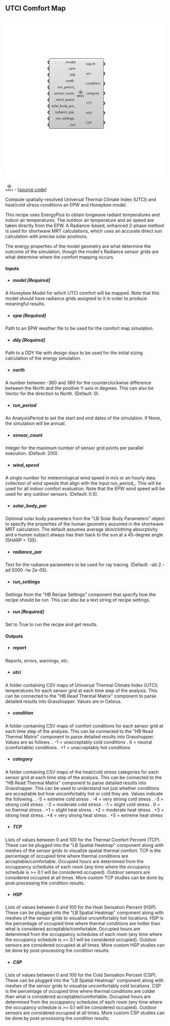 ## UTCI Comfort Map

![](../../images/components/UTCI_Comfort_Map.png)

![](../../images/icons/UTCI_Comfort_Map.png) - [[source code]](https://github.com/ladybug-tools/honeybee-grasshopper-energy/blob/master/honeybee_grasshopper_energy/src//HB%20UTCI%20Comfort%20Map.py)


Compute spatially-resolved Universal Thermal Climate Index (UTCI) and heat/cold stress conditions an EPW and Honeybee model. 

This recipe uses EnergyPlus to obtain longwave radiant temperatures and indoor air temperatures. The outdoor air temperature and air speed are taken directly from the EPW. A Radiance-based, enhanced 2-phase method is used for shortwave MRT calculations, which uses an accurate direct sun calculation with precise solar positions. 

The energy properties of the model geometry are what determine the outcome of the simulation, though the model's Radiance sensor grids are what determine where the comfort mapping occurs. 



#### Inputs
* ##### model [Required]
A Honeybee Model for which UTCI comfort will be mapped. Note that this model should have radiance grids assigned to it in order to produce meaningful results. 
* ##### epw [Required]
Path to an EPW weather file to be used for the comfort map simulation. 
* ##### ddy [Required]
Path to a DDY file with design days to be used for the initial sizing calculation of the energy simulation. 
* ##### north 
A number between -360 and 360 for the counterclockwise difference between the North and the positive Y-axis in degrees. This can also be Vector for the direction to North. (Default: 0). 
* ##### run_period 
An AnalysisPeriod to set the start and end dates of the simulation. If None, the simulation will be annual. 
* ##### sensor_count 
Integer for the maximum number of sensor grid points per parallel execution. (Default: 200). 
* ##### wind_speed 
A single number for meteorological wind speed in m/s or an hourly data collection of wind speeds that align with the input run_period_. This will be used for all indoor comfort evaluation. Note that the EPW wind speed will be used for any outdoor sensors. (Default: 0.5). 
* ##### solar_body_par 
Optional solar body parameters from the "LB Solar Body Parameters" object to specify the properties of the human geometry assumed in the shortwave MRT calculation. The default assumes average skin/clothing absorptivity and a human subject always has their back to the sun at a 45-degree angle (SHARP = 135). 
* ##### radiance_par 
Text for the radiance parameters to be used for ray tracing. (Default: -ab 2 -ad 5000 -lw 2e-05). 
* ##### run_settings 
Settings from the "HB Recipe Settings" component that specify how the recipe should be run. This can also be a text string of recipe settings. 
* ##### run [Required]
Set to True to run the recipe and get results. 

#### Outputs
* ##### report
Reports, errors, warnings, etc. 
* ##### utci
A folder containing CSV maps of Universal Thermal Climate Index (UTCI) temperatures for each sensor grid at each time step of the analysis. This can be connected to the "HB Read Thermal Matrix" component to parse detailed results into Grasshopper. Values are in Celsius. 
* ##### condition
A folder containing CSV maps of comfort conditions for each sensor grid at each time step of the analysis. This can be connected to the "HB Read Thermal Matrix" component to parse detailed results into Grasshopper. Values are as follows. 
.    -1 = unacceptably cold conditions .     0 = neutral (comfortable) conditions .    +1 = unacceptably hot conditions 
* ##### category
A folder containing CSV maps of the heat/cold stress categories for each sensor grid at each time step of the analysis. This can be connected to the "HB Read Thermal Matrix" component to parse detailed results into Grasshopper. This can be used to understand not just whether conditions are acceptable but how uncomfortably hot or cold they are. Values indicate the following. .    -5 = extreme cold stress .    -4 = very strong cold stress .    -3 = strong cold stress .    -2 = moderate cold stress .    -1 = slight cold stress .     0 = no thermal stress .    +1 = slight heat stress .    +2 = moderate heat stress .    +3 = strong heat stress .    +4 = very strong heat stress .    +5 = extreme heat stress 
* ##### TCP
Lists of values between 0 and 100 for the Thermal Comfort Percent (TCP). These can be plugged into the "LB Spatial Heatmap" component along with meshes of the sensor grids to visualize spatial thermal comfort. TCP is the percentage of occupied time where thermal conditions are acceptable/comfortable. Occupied hours are determined from the occuppancy schedules of each room (any time where the occupancy schedule is >= 0.1 will be considered occupied). Outdoor sensors are considered occupied at all times. More custom TCP studies can be done by post-processing the condition results. 
* ##### HSP
Lists of values between 0 and 100 for the Heat Sensation Percent (HSP). These can be plugged into the "LB Spatial Heatmap" component along with meshes of the sensor grids to visualize uncomfortably hot locations. HSP is the percentage of occupied time where thermal conditions are hotter than what is considered acceptable/comfortable. Occupied hours are determined from the occuppancy schedules of each room (any time where the occupancy schedule is >= 0.1 will be considered occupied). Outdoor sensors are considered occupied at all times. More custom HSP studies can be done by post-processing the condition results. 
* ##### CSP
Lists of values between 0 and 100 for the Cold Sensation Percent (CSP). These can be plugged into the "LB Spatial Heatmap" component along with meshes of the sensor grids to visualize uncomfortably cold locations. CSP is the percentage of occupied time where thermal conditions are colder than what is considered acceptable/comfortable. Occupied hours are determined from the occuppancy schedules of each room (any time where the occupancy schedule is >= 0.1 will be considered occupied). Outdoor sensors are considered occupied at all times. More custom CSP studies can be done by post-processing the condition results. 